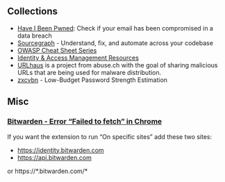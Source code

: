 
## Collections

- [Have I Been Pwned](https://haveibeenpwned.com/): Check if your email has been compromised in a data breach
- [Sourcegraph](https://about.sourcegraph.com/) - Understand, fix, and automate across your codebase
- [OWASP Cheat Sheet Series](https://cheatsheetseries.owasp.org/)
- [Identity & Access Management Resources](https://curity.io/resources/)
- [URLhaus](https://urlhaus.abuse.ch/) is a project from abuse.ch with the goal of sharing malicious URLs that are being used for malware distribution.
- [zxcvbn](https://github.com/dropbox/zxcvbn) - Low-Budget Password Strength Estimation

## Misc

### [Bitwarden - Error “Failed to fetch” in Chrome](https://community.bitwarden.com/t/error-failed-to-fetch-in-chrome-when-logging-in-to-bitwarden-vault-after-first-logout/46156/12)

If you want the extension to run “On specific sites” add these two sites:

- https://identity.bitwarden.com
- https://api.bitwarden.com

or https://\*.bitwarden.com/\*
